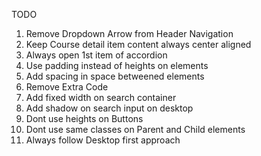 TODO
1. Remove Dropdown Arrow from Header Navigation
2. Keep Course detail item content always center aligned
3. Always open 1st item of accordion
4. Use padding instead of heights on elements
5. Add spacing in space betweened elements 
6. Remove Extra Code
7. Add fixed width on search container
8. Add shadow on search input on desktop
9. Dont use heights on Buttons
10. Dont use same classes on Parent and Child elements
11. Always follow Desktop first approach
